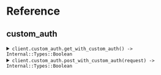 # Reference
## custom_auth
<details><summary><code>client.custom_auth.get_with_custom_auth() -> Internal::Types::Boolean</code></summary>
<dl>
<dd>

#### 📝 Description

<dl>
<dd>

<dl>
<dd>

GET request with custom auth scheme
</dd>
</dl>
</dd>
</dl>

#### 🔌 Usage

<dl>
<dd>

<dl>
<dd>

```ruby
client.custom_auth.get_with_custom_auth();
```
</dd>
</dl>
</dd>
</dl>


</dd>
</dl>
</details>

<details><summary><code>client.custom_auth.post_with_custom_auth(request) -> Internal::Types::Boolean</code></summary>
<dl>
<dd>

#### 📝 Description

<dl>
<dd>

<dl>
<dd>

POST request with custom auth scheme
</dd>
</dl>
</dd>
</dl>

#### 🔌 Usage

<dl>
<dd>

<dl>
<dd>

```ruby
client.custom_auth.post_with_custom_auth();
```
</dd>
</dl>
</dd>
</dl>

#### ⚙️ Parameters

<dl>
<dd>

<dl>
<dd>

**request:** `Internal::Types::Hash[String, Object]` 
    
</dd>
</dl>
</dd>
</dl>


</dd>
</dl>
</details>

